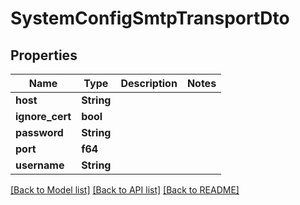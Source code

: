 # SystemConfigSmtpTransportDto

## Properties

Name | Type | Description | Notes
------------ | ------------- | ------------- | -------------
**host** | **String** |  | 
**ignore_cert** | **bool** |  | 
**password** | **String** |  | 
**port** | **f64** |  | 
**username** | **String** |  | 

[[Back to Model list]](../README.md#documentation-for-models) [[Back to API list]](../README.md#documentation-for-api-endpoints) [[Back to README]](../README.md)


